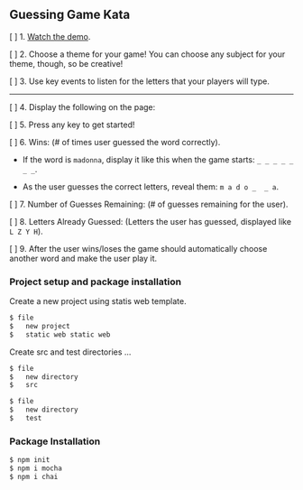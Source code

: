## Guessing Game Kata

[ ] 1. [Watch the demo](hangman-game-demo.mov).

[ ] 2.  Choose a theme for your game! You can choose any subject for your theme, though, so be creative!

[ ] 3. Use key events to listen for the letters that your players will type.

---

[ ] 4. Display the following on the page:

[ ] 5. Press any key to get started!

[ ] 6. Wins: (# of times user guessed the word correctly).

   * If the word is `madonna`, display it like this when the game starts: `_ _ _ _ _ _ _`.

   * As the user guesses the correct letters, reveal them: `m a d o _  _ a`.

[ ] 7. Number of Guesses Remaining: (# of guesses remaining for the user).

[ ] 8. Letters Already Guessed: (Letters the user has guessed, displayed like `L Z Y H`).

[ ] 9. After the user wins/loses the game should automatically choose another word and make the user play it.


### Project setup and package installation 

Create a new project using statis web template.

```sh
$ file
$   new project
$   static web static web 
```

Create src and test directories ...

```sh
$ file
$   new directory
$   src 

$ file
$   new directory
$   test 
```



### Package Installation

```sh
$ npm init
$ npm i mocha
$ npm i chai
```
